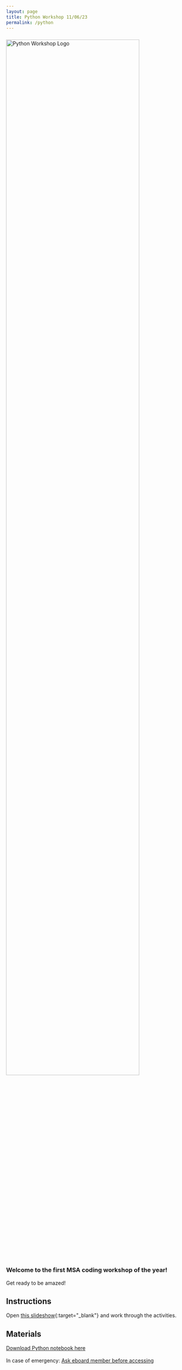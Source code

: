 ```yaml
---
layout: page
title: Python Workshop 11/06/23
permalink: /python
---
```


<!-- main image is a spreadsheet cut into a photo of the event -->

<img src="https://nfordumass.github.io/msa/assets/img/python.png" alt="Python Workshop Logo" style="width:85%;height:85%; padding-top:10px">
<!-- ![NFL GM Challenge Logo](https://nfordumass.github.io/msa/assets/img/gmColor.png) -->

### **Welcome to the first MSA coding workshop of the year!**

Get ready to be amazed!

## Instructions

Open [this slideshow](https://docs.google.com/presentation/d/1XXgfSkwRq66XnAMTpvxen4Twim9cPGW9ULiQjS75e5o/edit?usp=sharing){:target="\_blank"} and work through the activities.

## Materials

<a href="https://nfordumass.github.io/msa/assets/python/msaPythonFixed.ipynb" download>Download Python notebook here </a> <br> <br>
In case of emergency:
<a href="https://colab.research.google.com/drive/1I_15DqA_cwjgPDErPVYFn1CHu0WFOXDq?authuser=1" target = "\_blank">Ask eboard member before accessing </a> <br> <br>

<!-- <a href="https://nfordumass.github.io/msa/assets/python/output2.csv" download>Download CSV here </a> -->
